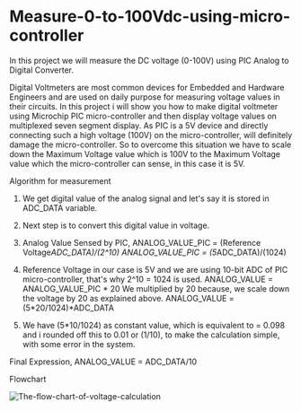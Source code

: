 # Measure-0-to-100Vdc-using-micro-controller
In this project we will measure the DC voltage (0-100V) using PIC Analog to Digital Converter.


Digital Voltmeters are most common devices for Embedded and Hardware Engineers and are used on daily purpose for measuring voltage values in their circuits. In this project i will show you how to make digital voltmeter using Microchip PIC micro-controller and then display voltage values on multiplexed seven segment display. As PIC is a 5V device and directly connecting such a high voltage (100V) on the micro-controller, will definitely damage the micro-controller. So to overcome this situation we have to scale down the Maximum Voltage value which is 100V to the Maximum Voltage value which the micro-controller can sense, in this case it is 5V.

Algorithm for measurement

1) We get digital value of the analog signal and let's say it is stored in ADC_DATA variable.

2) Next step is to convert this digital value in voltage.

3) Analog Value Sensed by PIC,
ANALOG_VALUE_PIC = (Reference Voltage*ADC_DATA)/(2^10)
ANALOG_VALUE_PIC = (5*ADC_DATA)/(1024)

4) Reference Voltage in our case is 5V and we are using 10-bit ADC of PIC micro-controller, that's why 2^10 = 1024 is used. ANALOG_VALUE = ANALOG_VALUE_PIC * 20 We multiplied by 20 because, we scale down the voltage by 20 as explained above. ANALOG_VALUE = (5*20/1024)*ADC_DATA

5) We have (5*10/1024) as constant value, which is equivalent to = 0.098 and i rounded off this to 0.01 or (1/10), to make the calculation simple, with some error in the system.
 
Final Expression, ANALOG_VALUE = ADC_DATA/10

Flowchart

![The-flow-chart-of-voltage-calculation](https://user-images.githubusercontent.com/129486990/229060052-6a635361-a07a-4a84-a1bd-2c3bda4906df.png)

